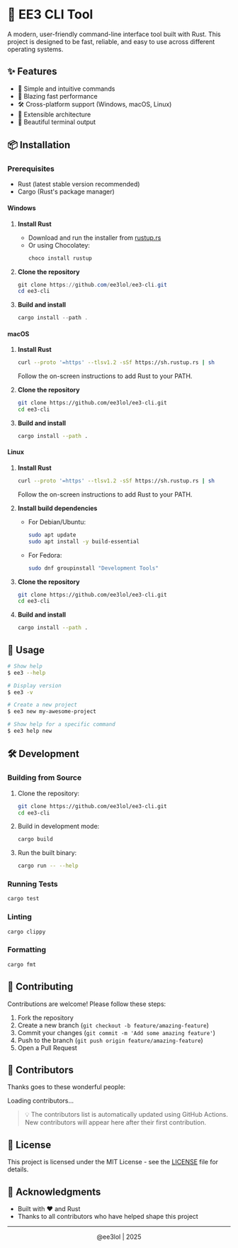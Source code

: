 # 🚀 EE3 CLI Tool

A modern, user-friendly command-line interface tool built with Rust. This project is designed to be fast, reliable, and easy to use across different operating systems.

## ✨ Features

- 🎯 Simple and intuitive commands
- 🚀 Blazing fast performance
- 🛠️ Cross-platform support (Windows, macOS, Linux)
- 🔌 Extensible architecture
- 🎨 Beautiful terminal output

## 📦 Installation

### Prerequisites

- Rust (latest stable version recommended)
- Cargo (Rust's package manager)

#### Windows

1. **Install Rust**
   - Download and run the installer from [rustup.rs](https://rustup.rs/)
   - Or using Chocolatey:
     ```powershell
     choco install rustup
     ```

2. **Clone the repository**
   ```powershell
   git clone https://github.com/ee3lol/ee3-cli.git
   cd ee3-cli
   ```

3. **Build and install**
   ```powershell
   cargo install --path .
   ```

#### macOS

1. **Install Rust**
   ```bash
   curl --proto '=https' --tlsv1.2 -sSf https://sh.rustup.rs | sh
   ```
   Follow the on-screen instructions to add Rust to your PATH.

2. **Clone the repository**
   ```bash
   git clone https://github.com/ee3lol/ee3-cli.git
   cd ee3-cli
   ```

3. **Build and install**
   ```bash
   cargo install --path .
   ```

#### Linux

1. **Install Rust**
   ```bash
   curl --proto '=https' --tlsv1.2 -sSf https://sh.rustup.rs | sh
   ```
   Follow the on-screen instructions to add Rust to your PATH.

2. **Install build dependencies**
   - For Debian/Ubuntu:
     ```bash
     sudo apt update
     sudo apt install -y build-essential
     ```
   - For Fedora:
     ```bash
     sudo dnf groupinstall "Development Tools"
     ```

3. **Clone the repository**
   ```bash
   git clone https://github.com/ee3lol/ee3-cli.git
   cd ee3-cli
   ```

4. **Build and install**
   ```bash
   cargo install --path .
   ```

## 🚀 Usage

```bash
# Show help
$ ee3 --help

# Display version
$ ee3 -v

# Create a new project
$ ee3 new my-awesome-project

# Show help for a specific command
$ ee3 help new
```

## 🛠 Development

### Building from Source

1. Clone the repository:
   ```bash
   git clone https://github.com/ee3lol/ee3-cli.git
   cd ee3-cli
   ```

2. Build in development mode:
   ```bash
   cargo build
   ```

3. Run the built binary:
   ```bash
   cargo run -- --help
   ```

### Running Tests

```bash
cargo test
```

### Linting

```bash
cargo clippy
```

### Formatting

```bash
cargo fmt
```

## 🤝 Contributing

Contributions are welcome! Please follow these steps:

1. Fork the repository
2. Create a new branch (`git checkout -b feature/amazing-feature`)
3. Commit your changes (`git commit -m 'Add some amazing feature'`)
4. Push to the branch (`git push origin feature/amazing-feature`)
5. Open a Pull Request

## 👥 Contributors

Thanks goes to these wonderful people:

<!-- Contributors START -->
<style>
  .contributor-avatar {
    width: 100px;
    height: 100px;
    border-radius: 50%;
    object-fit: cover;
    border: 3px solid #2f80ed;
    transition: transform 0.3s ease;
  }
  .contributor-avatar:hover {
    transform: scale(1.1);
  }
  .contributor-cell {
    padding: 10px;
    text-align: center;
  }
  .contributor-name {
    margin: 5px 0 0;
    font-weight: 600;
  }
</style>

<div id="contributors-container">
  <!-- This will be populated by the GitHub Action -->
  <p>Loading contributors...</p>
</div>

<!-- This script will be used to fetch and display contributors -->
<script>
  // This script will be replaced by the GitHub Action
  // It's here just as a fallback for local viewing
  const contributors = [
    {
      login: 'ee3lol',
      html_url: 'https://github.com/ee3lol',
      avatar_url: 'https://github.com/ee3lol.png',
      contributions: '💻'  // Default emoji for now
    }
  ];
  
  const container = document.getElementById('contributors-container');
  if (container) {
    container.innerHTML = `
      <table>
        <tr>
          ${contributors.map(contributor => `
            <td class="contributor-cell">
              <a href="${contributor.html_url}" target="_blank">
                <img 
                  class="contributor-avatar"
                  src="${contributor.avatar_url}" 
                  alt="${contributor.login}"
                  title="${contributor.login}"
                />
                <p class="contributor-name">${contributor.login}</p>
              </a>
              <a href="https://github.com/ee3lol/ee3-cli/commits?author=${contributor.login}" title="Code">
                ${contributor.contributions}
              </a>
            </td>
          `).join('')}
        </tr>
      </table>
    `;
  }
</script>
<!-- Contributors END -->

> 💡 The contributors list is automatically updated using GitHub Actions. New contributors will appear here after their first contribution.

## 📄 License

This project is licensed under the MIT License - see the [LICENSE](LICENSE) file for details.

## 🙏 Acknowledgments

- Built with ❤️ and Rust
- Thanks to all contributors who have helped shape this project

---

<div align="center">
 @ee3lol | 2025
</div>
